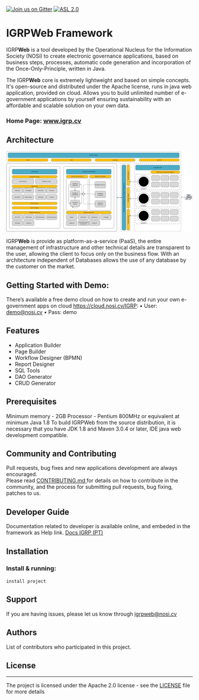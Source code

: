 [![Join us on Gitter](https://badges.gitter.im/igrpweb/template.svg)](https://gitter.im/igrpweb/template?utm_source=badge&utm_medium=badge&utm_campaign=pr-badge)
[![ASL 2.0](https://img.shields.io/hexpm/l/plug.svg)](https://github.com/NOSiCode-CV/IGRP-Java-Template-Eclipse/blob/master/README.md)

# IGRPWeb Framework

IGRP**Web** is a tool developed by the Operational Nucleus for the Information Society (NOSi) to create electronic governance applications, based on business steps, processes, automatic code generation and incorporation of the Once-Only-Principle, written in Java.

The IGRP**Web** core is extremely lightweight and based on simple concepts. It's open-source and distributed under the Apache license, runs in java web application, provided on cloud.
Allows you to build unlimited number of e-government applications by yourself ensuring sustainability with an affordable and scalable solution on your own data.

### Home Page: www.igrp.cv

## Architecture

![IGRPWeb Architecture](docs/root-images/Arquitetura%20IGRPWeb.png)

IGRP**Web** is provide as platform-as-a-service (PaaS), the entire management of infrastructure and other technical details are transparent to the user, allowing the client to focus only on the business flow. With an architecture independent of Databases allows the use of any database by the customer on the market. 

## Getting Started with Demo:

There’s available a free demo cloud on how to create and run your own e-government apps on cloud https://cloud.nosi.cv/IGRP:
•    User: demo@nosi.cv 
•    Pass: demo

## Features

- Application Builder
- Page Builder
- Workflow Designer (BPMN)
- Report Designer
- SQL Tools
- DAO Generator
- CRUD Generator

## Prerequisites

Minimum memory - 2GB
Processor - Pentium 800MHz or equivalent at minimum
Java 1.8 
To build IGRPWeb from the source distribution, it is necessary that you have JDK 1.8 and Maven 3.0.4 or later, IDE java web development compatible.

## Community and Contributing

Pull requests, bug fixes and new applications development are always encouraged.  
Please read [CONTRIBUTING.md ](../CONTRIBUTING.md)for details on how to contribute in the community, and the process for submitting pull requests, bug fixing, patches to us. 

## Developer Guide

Documentation related to developer is available online, and embeded in the framework as Help link. 
[Docs IGRP (PT)](https://docs.igrp.cv)

## Installation

### Install & running:

    install project

## Support

If you are having issues, please let us know through igrpweb@nosi.cv

## Authors

List of contributors who participated in this project. 

## License

-------

The project is licensed under the Apache 2.0 license - see the [LICENSE](../LICENSE) file for more details
